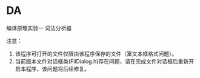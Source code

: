 # DA
编译原理实验一 词法分析器

注意：
1. 该程序可打开的文件仅限由该程序保存的文件（富文本框格式问题）。
2. 当前版本文件对话框类(FilDialog.h)存在问题，请在完成文件对话框后重新开启本程序，该问题将后续修复。
